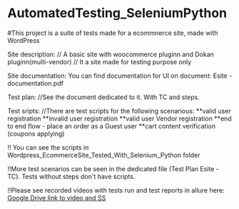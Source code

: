 # AutomatedTesting_SeleniumPython


#This project is a suite of tests made for a ecommnerce site, made with WordPress

Site description:
// A basic site with woocommerce pluginn and Dokan pluginn(multi-vendor)
// It a site made for testing purpose only

Site documentation:
You can find documentation for UI on document: Esite - documentation.pdf

Test plan:
//See the document dedicated to it. With TC and steps.

Test sripts:
//There are test scripts for the following scenarious:
**valid user registration
**invalid user registration
**valid user Vendor registration
**end to end flow - place an order as a Guest user
**cart content verification (coupons applying)

!! You can see the scripts in Wordpress_EcommerceSite_Tested_With_Selenium_Python folder

!!More test scenarios can be seen in the dedicated file (Test Plan Esite - TC). Tests without steps don't have scripts.

!!Please see recorded videos with tests run and test reports in allure here: [Google Drive link to video and SS](https://drive.google.com/drive/folders/1JWQ9gRWdNafi-goXiRRfs6jSi8zCJ9OU?usp=drive_link)

